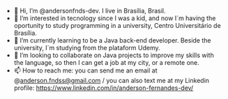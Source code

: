 - 👋 Hi, I’m @andersonfnds-dev. I live in Brasília, Brasil.
- 👀 I’m interested in tecnology since I was a kid, and now I´m having the oportunity to study programming in a university, Centro Universitário de Brasília.
- 🌱 I’m currently learning to be a Java back-end developer. Beside the university, I´m studying from the plataform Udemy.
- 💞️ I’m looking to collaborate on Java projects to improve my skills with the language, so then I can get a job at my city, or a remote one.  
- 📫 How to reach me: you can send me an email at @anderson.fndss@gmail.com / you can also text me at my Linkedin profile: https://www.linkedin.com/in/anderson-fernandes-dev/ 

<!---
andersonfnds-dev/andersonfnds-dev is a ✨ special ✨ repository because its `README.md` (this file) appears on your GitHub profile.
You can click the Preview link to take a look at your changes.
--->
